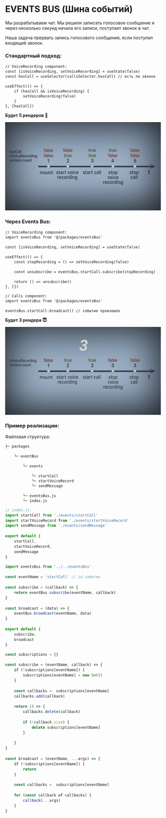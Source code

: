 # EVENTS BUS (Шина событий)

Мы разрабатываем чат.
Мы решили записать голосовое сообщение и через несколько секунд начала его записи, поступает звонок в чат.

Наша задача прервать запись голосового сообщения, если поступил входящий звонок.

### Стандартный подход:

```tsx
// VoiceRecording component:
const [isVoiceRecording, setVoiceRecording] = useState(false)
const hasCall = useSelector(callsSelector.hasCall) // есть ли звонок

useEffect(() => {
    if (hasCall && isVoiceRecording) {
        setVoiceRecording(false)
    }
}, [hasCall])
```

**Будет 5 рендеров 🤯**

![](static/event-bus.png)

### Через Events Bus:

```tsx
// VoiceRecording component:
import eventsBus from '@/packages/eventsBus'

const [isVoiceRecording, setVoiceRecording] = useState(false)

useEffect(() => {
    const stopRecording = () => setVoiceRecording(false)

    const unsubscribe = eventsBus.startCall.subscribe(stopRecording)

    return () => unsubscribe()
}, [])

```
```tsx
// Calls component:
import eventsBus from '@/packages/eventsBus'

eventsBus.startCall.broadcast() // событие произошло
```

**Будет 3 рендера 😇**

![](static/event-bus-2.png)


### Пример реализации:

Файловая структура:

    ├─ packages

        └─ eventBus
    
            └─ events
    
                └─ startCall  
                └─ startVoiceRecord  
                └─ sendMessage
    
            └─ eventsBus.js  
            └─ index.js  

```js
// index.js:
import startCall from './events/startCall'
import startVoiceRecord from './events/startVoiceRecord'
import sendMessage from './events/sendMessage'

export default {
    startCall,
    startVoiceRecord,
    sendMessage
}
```

```js
import eventsBus from '../../eventsBus'

const eventName = 'startCall' // id события

const subscribe = (callback) => {
    return eventBus.subscribe(eventName, callback)
}

const broadcast = (data) => {
    eventBus.broadcast(eventName, data)
}

export default {
    subscribe, 
    broadcast    
}
```

```js
const subscriptions = {}

const subscribe = (eventName, callback) => {
    if (!subscriptions[eventName]) {
        subscriptions[eventName] = new Set()
    }

    const callbacks =  subscriptions[eventName]
    callbacks.add(callback)

    return () => {
        callbacks.delete(callback)

        if (!callback.size) {
            delete subscriptions[eventName]
        }

    }
}

const broadcast = (eventName, ...args) => {
    if (!subscriptions[eventName]) {
        return
    }

    const callbacks =  subscriptions[eventName]

    for (const callback of callbacks) {
        callback(...args)
    }
}
```
